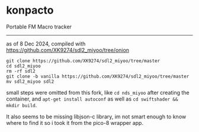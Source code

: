 # konpacto
 Portable FM Macro tracker

---

as of 8 Dec 2024, compiled with https://github.com/XK9274/sdl2_miyoo/tree/onion

```
git clone https://github.com/XK9274/sdl2_miyoo/tree/master
cd sdl2_miyoo
rm -rf sdl2
git clone -b vanilla https://github.com/XK9274/sdl2_miyoo/tree/master
mv sdl2_miyoo sdl2
```

small steps were omitted from this fork, like `cd nds_miyoo` after creating the container, and `apt-get install autoconf` as well as `cd swiftshader && mkdir build`.

It also seems to be missing libjson-c library, im not smart enough to know where to find it so i took it from the pico-8 wrapper app.